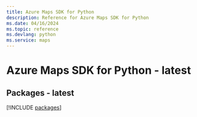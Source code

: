 ```yaml
---
title: Azure Maps SDK for Python
description: Reference for Azure Maps SDK for Python
ms.date: 04/16/2024
ms.topic: reference
ms.devlang: python
ms.service: maps
---
```

# Azure Maps SDK for Python - latest
## Packages - latest
[!INCLUDE [packages](maps-index.md)]